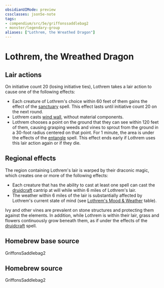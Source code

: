 ```yaml
---
obsidianUIMode: preview
cssclasses: json5e-note
tags:
- compendium/src/5e/griffonssaddlebag2
- monster/legendary-group
aliases: ["Lothrem, the Wreathed Dragon"]
---
```

# Lothrem, the Wreathed Dragon

## Lair actions


On initiative count 20 (losing initiative ties), Lothrem takes a lair action to cause one of the following effects:

- Each creature of Lothrem's choice within 60 feet of them gains the effect of the [sanctuary](compendium/spells/sanctuary.md) spell. This effect lasts until initiative count 20 on the next round.  
- Lothrem casts [wind wall](compendium/spells/wind-wall.md), without material components.  
- Lothrem chooses a point on the ground that they can see within 120 feet of them, causing grasping weeds and vines to sprout from the ground in a 30-foot radius centered on that point. For 1 minute, the area is under the effects of the [entangle](compendium/spells/entangle.md) spell. This effect ends early if Lothrem uses this lair action again or if they die.  

## Regional effects


The region containing Lothrem's lair is warped by their draconic magic, which creates one or more of the following effects:

- Each creature that has the ability to cast at least one spell can cast the [druidcraft](compendium/spells/druidcraft.md) cantrip at will while within 6 miles of Lothrem's lair.  
- The weather within 6 miles of the lair is substantially affected by Lothrem's current state of mind (see [Lothrem's Mood & Weather](compendium/tables/crest-city-weather-patterns-griffonssaddlebag2.md) table).  

Ivy and other vines are prevalent on stone structures and protecting them against the elements. In addition, while Lothrem is within their lair, grass and flowers continuously grow beneath them, as if under the effects of the [druidcraft](compendium/spells/druidcraft.md) spell.

## Homebrew base source


GriffonsSaddlebag2

## Homebrew source


GriffonsSaddlebag2